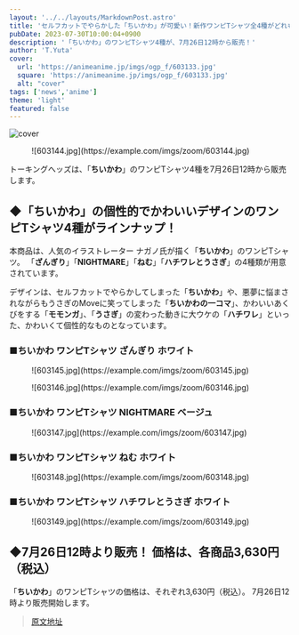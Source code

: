 ```yaml
---
layout: '../../layouts/MarkdownPost.astro'
title: 'セルフカットでやらかした「ちいかわ」が可愛い！新作ワンピTシャツ全4種がどれも個性的'
pubDate: 2023-07-30T10:00:04+0900
description: '「ちいかわ」のワンピTシャツ4種が、7月26日12時から販売！'
author: 'T.Yuta'
cover:
  url: 'https://animeanime.jp/imgs/ogp_f/603133.jpg'
  square: 'https://animeanime.jp/imgs/ogp_f/603133.jpg'
  alt: "cover"
tags: ['news','anime']
theme: 'light'
featured: false
---
```


![cover](https://animeanime.jp/imgs/ogp_f/603133.jpg)

<figure class="ctms-editor-image">![603144.jpg](https://example.com/imgs/zoom/603144.jpg)</figure>
<p>トーキングへッズは、「<b>ちいかわ</b>」のワンピTシャツ4種を7月26日12時から販売します。</p>
<h2 id="">◆「ちいかわ」の個性的でかわいいデザインのワンピTシャツ4種がラインナップ！</h2>
<p>本商品は、人気のイラストレーター ナガノ氏が描く「<b>ちいかわ</b>」のワンピTシャツ。 「<b>ざんぎり</b>」「<b>NIGHTMARE</b>」「<b>ねむ</b>」「<b>ハチワレとうさぎ</b>」の4種類が用意されています。</p>
<p>デザインは、セルフカットでやらかしてしまった「<b>ちいかわ</b>」や、悪夢に悩まされながらもうさぎのMoveに笑ってしまった「<b>ちいかわの一コマ</b>」、かわいいあくびをする「<b>モモンガ</b>」、「<b>うさぎ</b>」の変わった動きに大ウケの「<b>ハチワレ</b>」といった、かわいくて個性的なものとなっています。</p>
<h3 id="">■ちいかわ ワンピTシャツ ざんぎり ホワイト</h3>
<figure class="ctms-editor-image">![603145.jpg](https://example.com/imgs/zoom/603145.jpg)</figure>
<figure class="ctms-editor-image">![603146.jpg](https://example.com/imgs/zoom/603146.jpg)</figure>
<h3 id="">■ちいかわ ワンピTシャツ NIGHTMARE ベージュ</h3>
<figure class="ctms-editor-image">![603147.jpg](https://example.com/imgs/zoom/603147.jpg)</figure>
<h3 id="">■ちいかわ ワンピTシャツ ねむ ホワイト</h3>
<figure class="ctms-editor-image">![603148.jpg](https://example.com/imgs/zoom/603148.jpg)</figure>
<h3 id="">■ちいかわ ワンピTシャツ ハチワレとうさぎ ホワイト</h3>
<figure class="ctms-editor-image">![603149.jpg](https://example.com/imgs/zoom/603149.jpg)</figure>
<h2 id="">◆7月26日12時より販売！ 価格は、各商品3,630円（税込）</h2>
<p>「<b>ちいかわ</b>」のワンピTシャツの価格は、それぞれ3,630円（税込）。 7月26日12時より販売開始します。</p>

>[原文地址](https://animeanime.jp/article/2023/07/30/78933.html)  